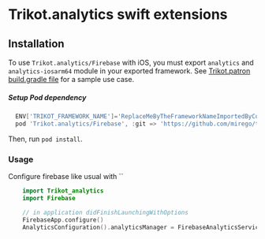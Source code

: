 # Trikot.analytics swift extensions

## Installation
To use `Trikot.analytics/Firebase` with iOS, you must export `analytics` and `analytics-iosarm64` module in your exported framework. See [Trikot.patron build.gradle file](https://github.com/mirego/trikot.patron/blob/master/common/build.gradle) for a sample use case.

##### Setup Pod dependency
```groovy
  ENV['TRIKOT_FRAMEWORK_NAME']='ReplaceMeByTheFrameworkNameImportedByCocoaPods'
  pod 'Trikot.analytics/Firebase', :git => 'https://github.com/mirego/trikot.analytics.git'
```
Then, run `pod install`.

### Usage
Configure firebase like usual with ``


```swift
    import Trikot_analytics
    import Firebase

    // in application didFinishLaunchingWithOptions
    FirebaseApp.configure()
    AnalyticsConfiguration().analyticsManager = FirebaseAnalyticsService()
  ```
